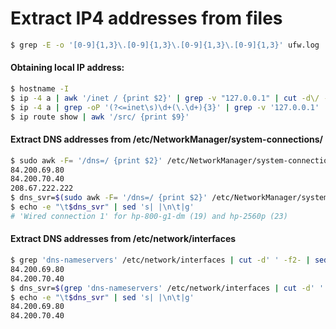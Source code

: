 # Extract IP4 addresses from files
```bash
$ grep -E -o '[0-9]{1,3}\.[0-9]{1,3}\.[0-9]{1,3}\.[0-9]{1,3}' ufw.log
```
#### Obtaining local IP address:
```bash
$ hostname -I
$ ip -4 a | awk '/inet / {print $2}' | grep -v "127.0.0.1" | cut -d\/ -f1
$ ip -4 a | grep -oP '(?<=inet\s)\d+(\.\d+){3}' | grep -v '127.0.0.1'
$ ip route show | awk '/src/ {print $9}'
```
#### Extract DNS addresses from /etc/NetworkManager/system-connections/
```bash
$ sudo awk -F= '/dns=/ {print $2}' /etc/NetworkManager/system-connections/'Wired connection 1.nmconnection' | sed 's|;|\n|g'
84.200.69.80
84.200.70.40
208.67.222.222
$ dns_svr=$(sudo awk -F= '/dns=/ {print $2}' /etc/NetworkManager/system-connections/'Wired connection 1.nmconnection')
$ echo -e "\t$dns_svr" | sed 's| |\n\t|g'
# 'Wired connection 1' for hp-800-g1-dm (19) and hp-2560p (23)
```

#### Extract DNS addresses from /etc/network/interfaces
```bash
$ grep 'dns-nameservers' /etc/network/interfaces | cut -d' ' -f2- | sed 's| |\n|g'
84.200.69.80
84.200.70.40
$ dns_svr=$(grep 'dns-nameservers' /etc/network/interfaces | cut -d' ' -f2-)
$ echo -e "\t$dns_svr" | sed 's| |\n\t|g'
84.200.69.80
84.200.70.40
```